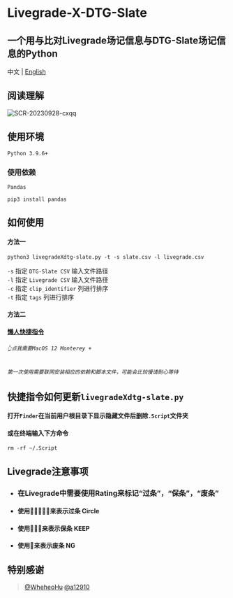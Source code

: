 # Livegrade-X-DTG-Slate

一个用与比对Livegrade场记信息与DTG-Slate场记信息的Python
---

中文 | [English](./README_en.md) 

## 阅读理解

![SCR-20230928-cxqq](https://cdn.statically.io/gh/Ahua9527/picx-images-hosting@master/SCR-20230928-cxqq.1o96fmn4mzy8.webp)

## 使用环境
`Python 3.9.6+`  
### 使用依赖
`Pandas`
```console
pip3 install pandas
```

## 如何使用
#### 方法一
```console
python3 livegradeXdtg-slate.py -t -s slate.csv -l livegrade.csv
```
`-s`  指定 `DTG-Slate CSV` 输入文件路径  
`-l`  指定 `Livegrade CSV` 输入文件路径  
`-c`  指定 `clip_identifier` 列进行排序   
`-t`  指定 `tags` 列进行排序  

#### 方法二
#### [懒人快捷指令](https://www.icloud.com/shortcuts/e2d6508b8c064e93aeefb7dd5d5bc5bf)
###### `👆点我需要MacOS 12 Monterey +`
###### `第一次使用需要联网安装相应的依赖和脚本文件，可能会比较慢请耐心等待`
         
## 快捷指令如何更新`livegradeXdtg-slate.py`
#### 打开`Finder`在当前用户根目录下显示隐藏文件后删除`.Script`文件夹
#### 或在终端输入下方命令
```console
rm -rf ~/.Script
```
## Livegrade注意事项
- ### 在Livegrade中需要使用Rating来标记“过条”，“保条”，“废条”
- #### 使用🌟🌟🌟🌟🌟来表示过条 Circle
- #### 使用🌟🌟🌟来表示保条 KEEP
- #### 使用🌟来表示废条 NG

## 特别感谢
> [@WheheoHu](https://github.com/WheheoHu)·[@a12910](https://github.com/a12910)